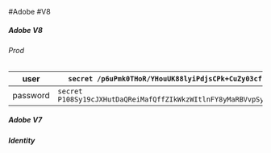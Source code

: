 #Adobe #V8
##### Adobe V8

###### Prod
| user | `secret /p6uPmk0THoR/YHouUK88lyiPdjsCPk+CuZy03cffmkki5SxOCG7edVBBviGiCpnuwU=` |
| --- | --- |
| password | `secret P108Sy19cJXHutDaQReiMafQffZIkWkzWItlnFY8yMaRBVvpSyG6oIPh/3DCcEaK+ToYbuu5tdPRTjKI` |

##### Adobe V7


##### Identity




